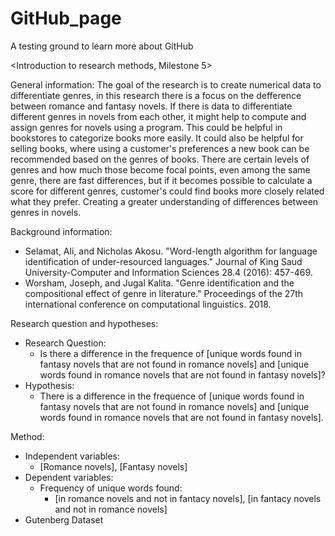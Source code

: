 # GitHub_page
A testing ground to learn more about GitHub

<Introduction to research methods, Milestone 5>

General information:
The goal of the research is to create numerical data to differentiate genres, in this research there is a focus on the defference between romance and fantasy novels.
If there is data to differentiate different genres in novels from each other, it might help to compute and assign genres for novels using a program. This could be helpful in bookstores to categorize books more easily. It could also be helpful for selling books, where using a customer's preferences a new book can be recommended based on the genres of books. There are certain levels of genres and how much those become focal points, even among the same genre, there are fast differences, but if it becomes possible to calculate a score for different genres, customer's could find books more closely related what they prefer. Creating a greater understanding of differences between genres in novels.

Background information:
- Selamat, Ali, and Nicholas Akosu. "Word-length algorithm for language identification of under-resourced languages." Journal of King Saud University-Computer and Information Sciences 28.4 (2016): 457-469.
- Worsham, Joseph, and Jugal Kalita. "Genre identification and the compositional effect of genre in literature." Proceedings of the 27th international conference on computational linguistics. 2018.

Research question and hypotheses:
- Research Question:
  - Is there a difference in the frequence of [unique words found in fantasy novels that are not found in romance novels] and [unique words found in romance novels that are not found in fantasy novels]?
- Hypothesis:
  - There is a difference in the frequence of [unique words found in fantasy novels that are not found in romance novels] and [unique words found in romance novels that are not found in fantasy novels].

Method:
- Independent variables:
  - [Romance novels], [Fantasy novels]
- Dependent variables:
  - Frequency of unique words found:
    - [in romance novels and not in fantacy novels], [in fantacy novels and not in romance novels]
- Gutenberg Dataset
